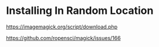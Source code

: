 # Installing In Random Location

https://imagemagick.org/script/download.php

https://github.com/ropensci/magick/issues/166
